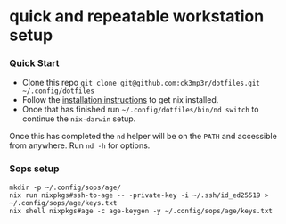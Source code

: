 # quick and repeatable workstation setup

### Quick Start

* Clone this repo `git clone git@github.com:ck3mp3r/dotfiles.git ~/.config/dotfiles`
* Follow the [installation instructions](https://nixos.org/download#nix-install-macos) to get nix installed.
* Once that has finished run `~/.config/dotfiles/bin/nd switch` to continue the `nix-darwin` setup.

Once this has completed the `nd` helper will be on the `PATH` and accessible from anywhere.
Run `nd -h` for options.

### Sops setup
```
mkdir -p ~/.config/sops/age/
nix run nixpkgs#ssh-to-age -- -private-key -i ~/.ssh/id_ed25519 > ~/.config/sops/age/keys.txt
nix shell nixpkgs#age -c age-keygen -y ~/.config/sops/age/keys.txt
```
